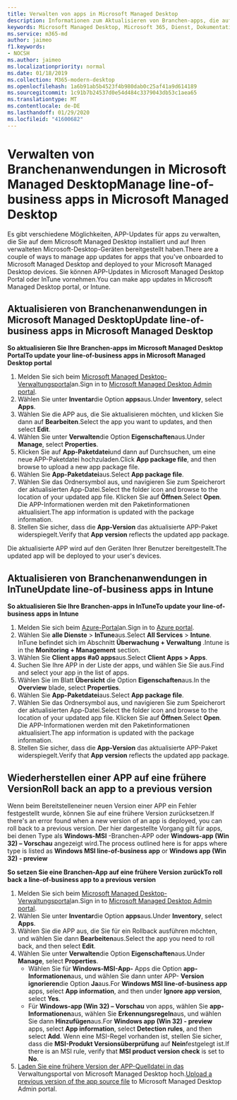 ```yaml
---
title: Verwalten von apps in Microsoft Managed Desktop
description: Informationen zum Aktualisieren von Branchen-apps, die auf Microsoft Managed Desktop-Geräten bereitgestellt werden
keywords: Microsoft Managed Desktop, Microsoft 365, Dienst, Dokumentation
ms.service: m365-md
author: jaimeo
f1.keywords:
- NOCSH
ms.author: jaimeo
ms.localizationpriority: normal
ms.date: 01/18/2019
ms.collection: M365-modern-desktop
ms.openlocfilehash: 1a6b91ab5b4523f4b980dab0c25af41a9d614189
ms.sourcegitcommit: 1c91b7b24537d0e54d484c3379043db53c1aea65
ms.translationtype: MT
ms.contentlocale: de-DE
ms.lasthandoff: 01/29/2020
ms.locfileid: "41600682"
---
```

# <a name="manage-line-of-business-apps-in-microsoft-managed-desktop"></a><span data-ttu-id="542ed-104">Verwalten von Branchenanwendungen in Microsoft Managed Desktop</span><span class="sxs-lookup"><span data-stu-id="542ed-104">Manage line-of-business apps in Microsoft Managed Desktop</span></span>

<!--Application management -->

<span data-ttu-id="542ed-105">Es gibt verschiedene Möglichkeiten, APP-Updates für apps zu verwalten, die Sie auf dem Microsoft Managed Desktop installiert und auf Ihren verwalteten Microsoft-Desktop-Geräten bereitgestellt haben.</span><span class="sxs-lookup"><span data-stu-id="542ed-105">There are a couple of ways to manage app updates for apps that you've onboarded to Microsoft Managed Desktop and deployed to your Microsoft Managed Desktop devices.</span></span> <span data-ttu-id="542ed-106">Sie können APP-Updates in Microsoft Managed Desktop Portal oder InTune vornehmen.</span><span class="sxs-lookup"><span data-stu-id="542ed-106">You can make app updates in Microsoft Managed Desktop portal, or Intune.</span></span> 

<span id="update-app-mmd" />

## <a name="update-line-of-business-apps-in-microsoft-managed-desktop"></a><span data-ttu-id="542ed-107">Aktualisieren von Branchenanwendungen in Microsoft Managed Desktop</span><span class="sxs-lookup"><span data-stu-id="542ed-107">Update line-of-business apps in Microsoft Managed Desktop</span></span>

<span data-ttu-id="542ed-108">**So aktualisieren Sie Ihre Branchen-apps im Microsoft Managed Desktop Portal**</span><span class="sxs-lookup"><span data-stu-id="542ed-108">**To update your line-of-business apps in Microsoft Managed Desktop portal**</span></span>
1. <span data-ttu-id="542ed-109">Melden Sie sich beim [Microsoft Managed Desktop-Verwaltungsportal](https://aka.ms/mmdportal)an.</span><span class="sxs-lookup"><span data-stu-id="542ed-109">Sign in to [Microsoft Managed Desktop Admin portal](https://aka.ms/mmdportal).</span></span>
2. <span data-ttu-id="542ed-110">Wählen Sie unter **Inventar**die Option **apps**aus.</span><span class="sxs-lookup"><span data-stu-id="542ed-110">Under **Inventory**, select **Apps**.</span></span>  
3. <span data-ttu-id="542ed-111">Wählen Sie die APP aus, die Sie aktualisieren möchten, und klicken Sie dann auf **Bearbeiten**.</span><span class="sxs-lookup"><span data-stu-id="542ed-111">Select the app you want to updates, and then select **Edit**.</span></span>
4. <span data-ttu-id="542ed-112">Wählen Sie unter **Verwalten**die Option **Eigenschaften**aus.</span><span class="sxs-lookup"><span data-stu-id="542ed-112">Under **Manage**, select **Properties**.</span></span> 
5. <span data-ttu-id="542ed-113">Klicken Sie auf **App-Paketdatei**und dann auf Durchsuchen, um eine neue APP-Paketdatei hochzuladen.</span><span class="sxs-lookup"><span data-stu-id="542ed-113">Click **App package file**, and then browse to upload a new app package file.</span></span>
6. <span data-ttu-id="542ed-114">Wählen Sie **App-Paketdatei**aus.</span><span class="sxs-lookup"><span data-stu-id="542ed-114">Select **App package file**.</span></span>
7. <span data-ttu-id="542ed-115">Wählen Sie das Ordnersymbol aus, und navigieren Sie zum Speicherort der aktualisierten App-Datei.</span><span class="sxs-lookup"><span data-stu-id="542ed-115">Select the folder icon and browse to the location of your updated app file.</span></span> <span data-ttu-id="542ed-116">Klicken Sie auf **Öffnen**.</span><span class="sxs-lookup"><span data-stu-id="542ed-116">Select **Open**.</span></span> <span data-ttu-id="542ed-117">Die APP-Informationen werden mit den Paketinformationen aktualisiert.</span><span class="sxs-lookup"><span data-stu-id="542ed-117">The app information is updated with the package information.</span></span>
8. <span data-ttu-id="542ed-118">Stellen Sie sicher, dass die **App-Version** das aktualisierte APP-Paket widerspiegelt.</span><span class="sxs-lookup"><span data-stu-id="542ed-118">Verify that **App version** reflects the updated app package.</span></span> 

<span data-ttu-id="542ed-119">Die aktualisierte APP wird auf den Geräten Ihrer Benutzer bereitgestellt.</span><span class="sxs-lookup"><span data-stu-id="542ed-119">The updated app will be deployed to your user's devices.</span></span>

<span id="update-app-intune" />

## <a name="update-line-of-business-apps-in-intune"></a><span data-ttu-id="542ed-120">Aktualisieren von Branchenanwendungen in InTune</span><span class="sxs-lookup"><span data-stu-id="542ed-120">Update line-of-business apps in Intune</span></span>

<span data-ttu-id="542ed-121">**So aktualisieren Sie Ihre Branchen-apps in InTune**</span><span class="sxs-lookup"><span data-stu-id="542ed-121">**To update your line-of-business apps in Intune**</span></span>
1. <span data-ttu-id="542ed-122">Melden Sie sich beim [Azure-Portal](https://portal.azure.com)an.</span><span class="sxs-lookup"><span data-stu-id="542ed-122">Sign in to [Azure portal](https://portal.azure.com).</span></span>
2. <span data-ttu-id="542ed-123">Wählen Sie **alle Dienste** > **InTune**aus.</span><span class="sxs-lookup"><span data-stu-id="542ed-123">Select **All Services** > **Intune**.</span></span> <span data-ttu-id="542ed-124">InTune befindet sich im Abschnitt **Überwachung + Verwaltung** .</span><span class="sxs-lookup"><span data-stu-id="542ed-124">Intune is in the **Monitoring + Management** section.</span></span>
3. <span data-ttu-id="542ed-125">Wählen Sie **Client apps #a0 apps**aus.</span><span class="sxs-lookup"><span data-stu-id="542ed-125">Select **Client Apps > Apps**.</span></span>
4. <span data-ttu-id="542ed-126">Suchen Sie Ihre APP in der Liste der apps, und wählen Sie Sie aus.</span><span class="sxs-lookup"><span data-stu-id="542ed-126">Find and select your app in the list of apps.</span></span>
5. <span data-ttu-id="542ed-127">Wählen Sie im Blatt **Übersicht** die Option **Eigenschaften**aus.</span><span class="sxs-lookup"><span data-stu-id="542ed-127">In the **Overview** blade, select **Properties**.</span></span>
6. <span data-ttu-id="542ed-128">Wählen Sie **App-Paketdatei**aus.</span><span class="sxs-lookup"><span data-stu-id="542ed-128">Select **App package file**.</span></span>
7. <span data-ttu-id="542ed-129">Wählen Sie das Ordnersymbol aus, und navigieren Sie zum Speicherort der aktualisierten App-Datei.</span><span class="sxs-lookup"><span data-stu-id="542ed-129">Select the folder icon and browse to the location of your updated app file.</span></span> <span data-ttu-id="542ed-130">Klicken Sie auf **Öffnen**.</span><span class="sxs-lookup"><span data-stu-id="542ed-130">Select **Open**.</span></span> <span data-ttu-id="542ed-131">Die APP-Informationen werden mit den Paketinformationen aktualisiert.</span><span class="sxs-lookup"><span data-stu-id="542ed-131">The app information is updated with the package information.</span></span>
8. <span data-ttu-id="542ed-132">Stellen Sie sicher, dass die **App-Version** das aktualisierte APP-Paket widerspiegelt.</span><span class="sxs-lookup"><span data-stu-id="542ed-132">Verify that **App version** reflects the updated app package.</span></span>

<span id="roll-back-app-mmd" />

## <a name="roll-back-an-app-to-a-previous-version"></a><span data-ttu-id="542ed-133">Wiederherstellen einer APP auf eine frühere Version</span><span class="sxs-lookup"><span data-stu-id="542ed-133">Roll back an app to a previous version</span></span>

<span data-ttu-id="542ed-134">Wenn beim Bereitstelleneiner neuen Version einer APP ein Fehler festgestellt wurde, können Sie auf eine frühere Version zurücksetzen.</span><span class="sxs-lookup"><span data-stu-id="542ed-134">If there's an error found when a new version of an app is deployed, you can roll back to a previous version.</span></span> <span data-ttu-id="542ed-135">Der hier dargestellte Vorgang gilt für apps, bei denen Type als **Windows-MSI** -Branchen-APP oder **Windows-app (Win 32) – Vorschau** angezeigt wird.</span><span class="sxs-lookup"><span data-stu-id="542ed-135">The process outlined here is for apps where type is listed as **Windows MSI line-of-business app** or **Windows app (Win 32) - preview**</span></span>

<span data-ttu-id="542ed-136">**So setzen Sie eine Branchen-App auf eine frühere Version zurück**</span><span class="sxs-lookup"><span data-stu-id="542ed-136">**To roll back a line-of-business app to a previous version**</span></span>

1. <span data-ttu-id="542ed-137">Melden Sie sich beim [Microsoft Managed Desktop-Verwaltungsportal](https://aka.ms/mmdportal)an.</span><span class="sxs-lookup"><span data-stu-id="542ed-137">Sign in to [Microsoft Managed Desktop Admin portal](https://aka.ms/mmdportal).</span></span>
2. <span data-ttu-id="542ed-138">Wählen Sie unter **Inventar**die Option **apps**aus.</span><span class="sxs-lookup"><span data-stu-id="542ed-138">Under **Inventory**, select **Apps**.</span></span>  
3. <span data-ttu-id="542ed-139">Wählen Sie die APP aus, die Sie für ein Rollback ausführen möchten, und wählen Sie dann **Bearbeiten**aus.</span><span class="sxs-lookup"><span data-stu-id="542ed-139">Select the app you need to roll back, and then select **Edit**.</span></span>
4. <span data-ttu-id="542ed-140">Wählen Sie unter **Verwalten**die Option **Eigenschaften**aus.</span><span class="sxs-lookup"><span data-stu-id="542ed-140">Under **Manage**, select **Properties**.</span></span> 
    - <span data-ttu-id="542ed-141">Wählen Sie für **Windows-MSI-App-** Apps die Option **app-Informationen**aus, und wählen Sie dann unter APP- **Version ignorieren**die Option **Ja**aus.</span><span class="sxs-lookup"><span data-stu-id="542ed-141">For **Windows MSI line-of-business app** apps, select **App information**, and then under **Ignore app version**, select **Yes**.</span></span>
    - <span data-ttu-id="542ed-142">Für **Windows-app (Win 32) – Vorschau** von apps, wählen Sie **app-Informationen**aus, wählen Sie **Erkennungsregeln**aus, und wählen Sie dann **Hinzufügen**aus.</span><span class="sxs-lookup"><span data-stu-id="542ed-142">For **Windows app (Win 32) - preview** apps, select **App information**, select **Detection rules**, and then select **Add**.</span></span> 
    <span data-ttu-id="542ed-143">Wenn eine MSI-Regel vorhanden ist, stellen Sie sicher, dass die **MSI-Produkt Versionsüberprüfung** auf **Nein**festgelegt ist.</span><span class="sxs-lookup"><span data-stu-id="542ed-143">If there is an MSI rule, verify that **MSI product version check** is set to **No**.</span></span>
5. <span data-ttu-id="542ed-144">[Laden Sie eine frühere Version der APP-Quelldatei in das](../get-started/deploy-apps.md) Verwaltungsportal von Microsoft Managed Desktop hoch.</span><span class="sxs-lookup"><span data-stu-id="542ed-144">[Upload a previous version of the app source file](../get-started/deploy-apps.md) to Microsoft Managed Desktop Admin portal.</span></span>  

